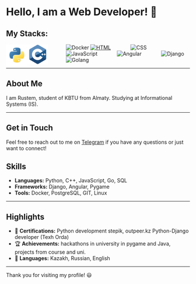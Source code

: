 # Hello, I am a Web Developer! 👋

## My Stacks:

<div>
  <a href="https://www.instagram.com/liu_rus/"><img align="left" alt="Python" width="59px" src="https://raw.githubusercontent.com/github/explore/80688e429a7d4ef2fca1e82350fe8e3517d3494d/topics/python/python.png" /></a>
  <img src="https://blog.codewithdan.com/wp-content/uploads/2023/06/Docker-Logo.png" alt="Docker" title="Docker" style="margin-left: 50px; width: 130px"/>
  <a href="https://www.instagram.com/liu_rus/"><img align="left" alt="C++" width="55px" src="https://raw.githubusercontent.com/github/explore/180320cffc25f4ed1bbdfd33d4db3a66eeeeb358/topics/cpp/cpp.png" /></a>
  <a href="https://www.instagram.com/liu_rus/"><img src="https://upload.wikimedia.org/wikipedia/commons/thumb/6/61/HTML5_logo_and_wordmark.svg/1200px-HTML5_logo_and_wordmark.svg.png" alt="HTML" title="HTML" width="55px"/></a>
  <img src="https://cdn-icons-png.flaticon.com/512/888/888847.png" alt="CSS" title="CSS" style="margin-left: 50px; width: 59px"/>
  <img src="https://i0.wp.com/theicom.org/wp-content/uploads/2016/03/js-logo.png?fit=500%2C500&ssl=1&w=640" alt="JavaScript" title="JavaScript" style="margin-left: 50px; width: 55px"/>
  <img src="https://pluralsight2.imgix.net/paths/images/angular-14a0f6532f.png" alt="Angular" title="Angular" style="margin-left: 50px; width: 90px"/>
  <img src="https://www.djangoproject.com/m/img/logos/django-logo-positive.png" alt="Django" title="Django" style="margin-left: 50px; width: 90px"/>
  <img src="https://www.seekpng.com/png/full/399-3990193_building-a-go-web-app-from-scratch-to.png" alt="Golang" title="Golang" style="margin-left: 50px; width: 90px"/>
</div>

---

## About Me

I am Rustem, student of KBTU from Almaty. Studying at Informational Systems (IS).

---

## Get in Touch

Feel free to reach out to me on [Telegram](https://t.me/rustem_liu) if you have any questions or just want to connect!


## Skills

- **Languages:** Python, C++, JavaScript, Go, SQL
- **Frameworks:** Django, Angular, Pygame
- **Tools:** Docker, PostgreSQL, GIT, Linux

---

## Highlights

- 📜 **Certifications:** Python development stepik, outpeer.kz Python-Django developer (Texh Orda)
- 🏆 **Achievements:** hackathons in university in pygame and Java, projects from course and uni.
- 💬 **Languages:** Kazakh, Russian, English

---

Thank you for visiting my profile! 😃
